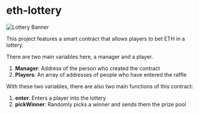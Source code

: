 # eth-lottery

![Lottery Banner](https://external-content.duckduckgo.com/iu/?u=https%3A%2F%2Fwww.freebsdnews.com%2Fwp-content%2Fuploads%2FETHEREUM_NAV-BAR-LOGO.png&f=1&nofb=1)

This project features a smart contract that allows players to bet ETH in a lottery.

There are two main variables here, a manager and a player.
1. **Manager**: Address of the person who created the contract
2. **Players**: An array of addresses of people who have entered the raffle

With these two variables, there are also two main functions of this contract:
1. **enter**: Enters a player into the lottery
2. **pickWinner**: Randomly picks a winner and sends them the prize pool
